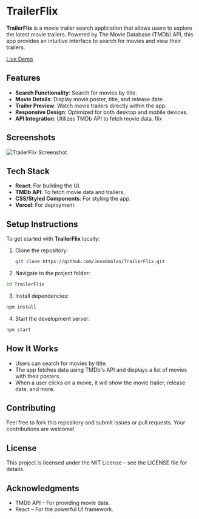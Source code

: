 # TrailerFlix

**TrailerFlix** is a movie trailer search application that allows users to explore the latest movie trailers. Powered by The Movie Database (TMDb) API, this app provides an intuitive interface to search for movies and view their trailers.

[Live Demo](https://trailer-flix-steel.vercel.app/)

## Features

- **Search Functionality**: Search for movies by title.
- **Movie Details**: Display movie poster, title, and release date.
- **Trailer Preview**: Watch movie trailers directly within the app.
- **Responsive Design**: Optimized for both desktop and mobile devices.
- **API Integration**: Utilizes TMDb API to fetch movie data. flix

## Screenshots

![TrailerFlix Screenshot](TrailerTube.gif) 

## Tech Stack

- **React**: For building the UI.
- **TMDb API**: To fetch movie data and trailers.
- **CSS/Styled Components**: For styling the app.
- **Vercel**: For deployment.

## Setup Instructions

To get started with **TrailerFlix** locally:

1. Clone the repository:
   ```bash
   git clone https://github.com/JoseOmolon/TrailerFlix.git

2. Navigate to the project folder:
```bash
cd TrailerFlix
```
3. Install dependencies:
```bash
npm install
```
4. Start the development server:
```bash
npm start
```

## How It Works
- Users can search for movies by title.
- The app fetches data using TMDb's API and displays a list of movies with their posters.
- When a user clicks on a movie, it will show the movie trailer, release date, and more.


## Contributing
Feel free to fork this repository and submit issues or pull requests. Your contributions are welcome!

## License
This project is licensed under the MIT License – see the LICENSE file for details.

## Acknowledgments
- TMDb API – For providing movie data.
- React – For the powerful UI framework.
